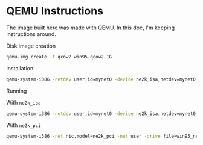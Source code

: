 # QEMU Instructions

The image built here was made with QEMU. In this doc, I'm keeping instructions
around.

Disk image creation

```sh
qemu-img create -f qcow2 win95.qcow2 1G
```

Installation

```sh
qemu-system-i386 -netdev user,id=mynet0 -device ne2k_isa,netdev=mynet0 -hda win95.qcow2 -soundhw sb16 -m 128 -cpu pentium -device cirrus-vga,vgamem_mb=64 -fda boot_floppy.img -cdrom Win95_OSR25.iso -boot a -soundhw pcspk
```

Running

With `ne2k_isa`

```sh
qemu-system-i386 -netdev user,id=mynet0 -device ne2k_isa,netdev=mynet0 -drive file=win95.img,format=raw,index=0,media=disk -soundhw sb16 -m 128 -cpu pentium -device cirrus-vga,vgamem_mb=16 -soundhw pcspk -cdrom Win95_OSR25.iso
```

With `ne2k_pci`

```sh
qemu-system-i386 -net nic,model=ne2k_pci -net user -drive file=win95_ne2k_pci.img,format=raw,index=0,media=disk -soundhw sb16 -m 128 -cpu pentium -device cirrus-vga,vgamem_mb=16 -soundhw pcspk -cdrom Win95_OSR25.iso --enable-kvm
```
